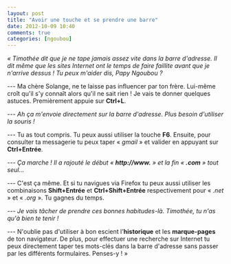 ```yaml
---
layout: post
title: "Avoir une touche et se prendre une barre"
date: 2012-10-09 10:40
comments: true
categories: [ngoubou]
---
```

_«&nbsp;Timothée dit que je ne tape jamais assez vite dans la barre d'adresse. Il dit même que les sites Internet ont le temps de faire faillite avant que je n'arrive dessus&nbsp;! Tu peux m'aider dis, Papy Ngoubou&nbsp;?_

--- Ma chère Solange, ne te laisse pas influencer par ton frère. Lui-même croît qu'il s'y connaît alors qu'il ne sait rien&nbsp;! Je vais te donner quelques astuces. Premièrement appuie sur __Ctrl+L__.

_--- Ah ça m'envoie directement sur la barre d'adresse. Plus besoin d'utiliser la souris&nbsp;!_

--- Tu as tout compris. Tu peux aussi utiliser la touche __F6__. Ensuite, pour consulter ta messagerie tu peux taper « _gmail_ » et valider en appuyant sur __Ctrl+Entrée__.

_--- Ça marche&nbsp;! Il a rajouté le début « __http://www.__ » et la fin « __.com__ » tout seul..._

--- C'est ça même. Et si tu navigues via Firefox tu peux aussi utiliser les combinaisons __Shift+Entrée__ et __Ctrl+Shift+Entrée__ respectivement pour « _.net_ » et « _.org_ ». Tu gagnes du temps.

_--- Je vais tâcher de prendre ces bonnes habitudes-là. Timothée, tu n'as qu'à bien te tenir&nbsp;!_

--- N'oublie pas d'utiliser à bon escient l'__historique__ et les __marque-pages__ de ton navigateur. De plus, pour effectuer une recherche sur Internet tu peux directement taper tes mots-clés dans la barre d'adresse sans passer par les différents formulaires. Penses-y&nbsp;!&nbsp;»
